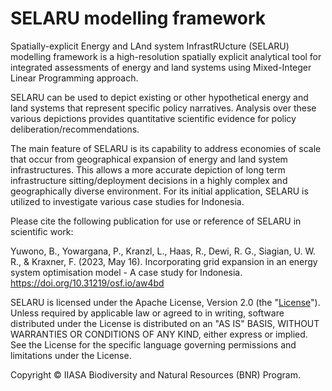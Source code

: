 # SELARU modelling framework

Spatially-explicit Energy and LAnd system InfrastRUcture (SELARU) modelling framework is a high-resolution spatially explicit analytical tool for integrated assessments of energy and land systems using Mixed-Integer Linear Programming approach.

SELARU can be used to depict existing or other hypothetical energy and land systems that represent specific policy narratives. Analysis over these various depictions provides quantitative scientific evidence for policy deliberation/recommendations.

The main feature of SELARU is its capability to address economies of scale that occur from geographical expansion of energy and land system infrastructures. This allows a more accurate depiction of long term infrastructure sitting/deployment decisions in a highly complex and geographically diverse environment. For its initial application, SELARU is utilized to investigate various case studies for Indonesia.

Please cite the following publication for use or reference of SELARU in scientific work:

Yuwono, B., Yowargana, P., Kranzl, L., Haas, R., Dewi, R. G., Siagian, U. W. R., & Kraxner, F. (2023, May 16). Incorporating grid expansion in an energy system optimisation model - A case study for Indonesia. https://doi.org/10.31219/osf.io/aw4bd

SELARU is licensed under the Apache License, Version 2.0 (the "[License](LICENSE.MD)"). Unless required by applicable law or agreed to in writing, software distributed under the License is distributed on an "AS IS" BASIS, WITHOUT WARRANTIES OR CONDITIONS OF ANY KIND, either express or implied. See the License for the specific language governing permissions and limitations under the License.

Copyright © IIASA Biodiversity and Natural Resources (BNR) Program.
